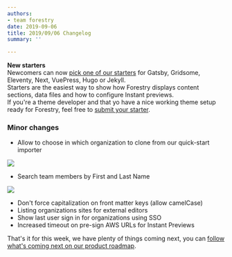 ```yaml
---
authors:
- team forestry
date: 2019-09-06
title: 2019/09/06 Changelog
summary: ''

---
```

**New starters**   
Newcomers can now [pick one of our starters](https://forestry.io/starters/ "Get started with Forestry") for Gatsby, Gridsome, Eleventy, Next, VuePress, Hugo or Jekyll.  
Starters are the easiest way to show how Forestry displays content sections, data files and how to configure Instant previews.  
If you're a theme developer and that yo have a nice working theme setup ready for Forestry, feel free to [submit your starter](https://github.com/forestryio/forestry.io/issues/new?assignees=DirtyF&labels=starter&template=starter.md&title=New+starter+submission).

### Minor changes

* Allow to choose in which organization to clone from our quick-start importer

![](/uploads/2019/09/quick-start-new-repository.png)

* Search team members by First and Last Name 

![](/uploads/2019/09/search-user-by-name.png)

* Don't force capitalization on front matter keys (allow camelCase)
* Listing organizations sites for external editors
* Show last user sign in for organizations using SSO
* Increased timeout on pre-sign AWS URLs for Instant Previews

That's it for this week, we have plenty of things coming next, you can [follow what's coming next on our product roadmap](https://portal.productboard.com/forestry/1-forestry-io-roadmap/tabs/4-development).